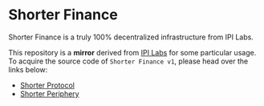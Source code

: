# Shorter Finance

Shorter Finance is a truly 100% decentralized infrastructure from IPI Labs.

This repository is a **mirror** derived from [IPI Labs](https://github.com/IPILabs) for some particular usage. To acquire the source code of `Shorter Finance v1`, please head over the links below:

- [Shorter Protocol](https://github.com/IPILabs/shorter-v1)
- [Shorter Periphery](https://github.com/IPILabs/shorter-v1-periphery)

